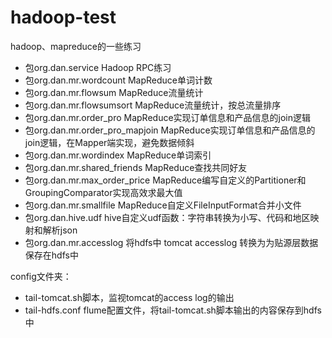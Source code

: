 # hadoop-test
hadoop、mapreduce的一些练习

- 包org.dan.service	Hadoop RPC练习
- 包org.dan.mr.wordcount	MapReduce单词计数
- 包org.dan.mr.flowsum	MapReduce流量统计
- 包org.dan.mr.flowsumsort	MapReduce流量统计，按总流量排序
- 包org.dan.mr.order_pro	MapReduce实现订单信息和产品信息的join逻辑
- 包org.dan.mr.order_pro_mapjoin	MapReduce实现订单信息和产品信息的join逻辑，在Mapper端实现，避免数据倾斜
- 包org.dan.mr.wordindex	MapReduce单词索引
- 包org.dan.mr.shared_friends	MapReduce查找共同好友
- 包org.dan.mr.max_order_price	MapReduce编写自定义的Partitioner和GroupingComparator实现高效求最大值
- 包org.dan.mr.smallfile	MapReduce自定义FileInputFormat合并小文件
- 包org.dan.hive.udf	hive自定义udf函数：字符串转换为小写、代码和地区映射和解析json
- 包org.dan.mr.accesslog 将hdfs中 tomcat accesslog 转换为为贴源层数据保存在hdfs中

config文件夹：

- tail-tomcat.sh脚本，监视tomcat的access log的输出
- tail-hdfs.conf flume配置文件，将tail-tomcat.sh脚本输出的内容保存到hdfs中